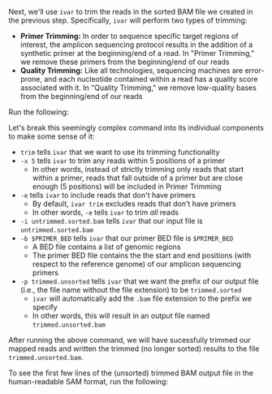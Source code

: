 <script>
import Link from "$components/Link.svelte";
import Execute from "$components/Execute.svelte";
</script>

Next, we'll use `ivar` to trim the reads in the sorted BAM file we created in the previous step. Specifically, `ivar` will perform two types of trimming:

- **Primer Trimming:** In order to sequence specific target regions of interest, the amplicon sequencing protocol results in the addition of a <Link href="https://en.wikipedia.org/wiki/Primer_(molecular_biology)#Uses_of_synthetic_primers">synthetic primer</Link> at the beginning/end of a read. In "Primer Trimming," we remove these primers from the beginning/end of our reads
- **Quality Trimming:** Like all technologies, sequencing machines are error-prone, and each nucleotide contained within a read has a <Link href="https://en.wikipedia.org/wiki/FASTQ_format#Quality">quality score</Link> associated with it. In "Quality Trimming," we remove low-quality bases from the beginning/end of our reads

Run the following:

<Execute command="ivar trim -x 5 -e \ -i untrimmed.sorted.bam \ -b $PRIMER_BED \ -p trimmed.unsorted" />

Let's break this seemingly complex command into its individual components to make some sense of it:

- `trim` tells `ivar` that we want to use its trimming functionality
- `-x 5` tells `ivar` to trim any reads within 5 positions of a primer
  - In other words, instead of strictly trimming only reads that start within a primer, reads that fall outside of a primer but are close enough (5 positions) will be included in Primer Trimming
- `-e` tells `ivar` to include reads that don't have primers
  - By default, `ivar trim` excludes reads that don't have primers
  - In other words, `-e` tells `ivar` to trim *all* reads
- `-i untrimmed.sorted.bam` tells `ivar` that our input file is `untrimmed.sorted.bam`
- `-b $PRIMER_BED` tells `ivar` that our primer BED file is `$PRIMER_BED`
  - A <Link href="https://en.wikipedia.org/wiki/BED_(file_format)">BED file</Link> contains a list of genomic regions
  - The primer BED file contains the the start and end positions (with respect to the reference genome) of our amplicon sequencing primers
- `-p trimmed.unsorted` tells `ivar` that we want the prefix of our output file (i.e., the file name without the file extension) to be `trimmed.sorted`
  - `ivar` will automatically add the `.bam` file extension to the prefix we specify
  - In other words, this will result in an output file named `trimmed.unsorted.bam`

After running the above command, we will have sucessfully trimmed our mapped reads and written the trimmed (no longer sorted) results to the file `trimmed.unsorted.bam`.

To see the first few lines of the (unsorted) trimmed BAM output file in the human-readable SAM format, run the following:

<Execute command="samtools view -h trimmed.unsorted.bam | \ head -n 5" />
